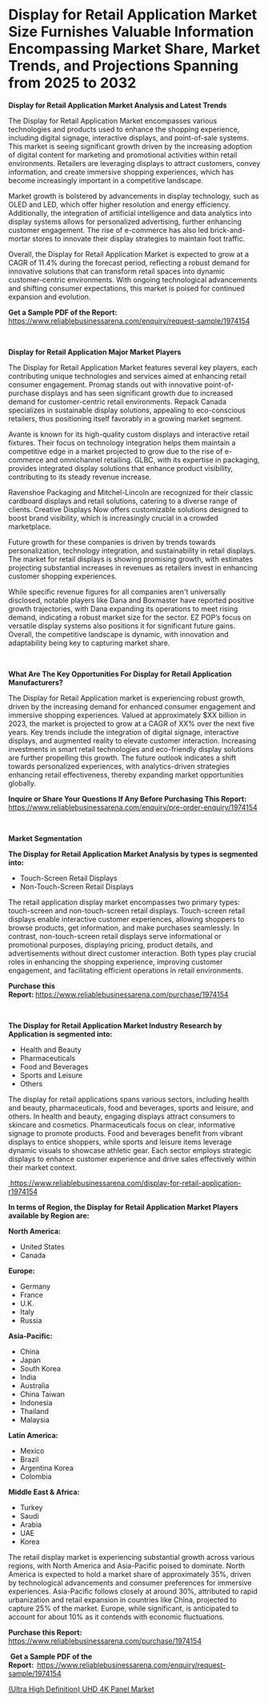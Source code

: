 <p><h1>Display for Retail Application Market Size Furnishes Valuable Information Encompassing Market Share, Market Trends, and Projections Spanning from 2025 to 2032</h1></p><p><strong>Display for Retail Application Market Analysis and Latest Trends</strong></p>
<p><p>The Display for Retail Application Market encompasses various technologies and products used to enhance the shopping experience, including digital signage, interactive displays, and point-of-sale systems. This market is seeing significant growth driven by the increasing adoption of digital content for marketing and promotional activities within retail environments. Retailers are leveraging displays to attract customers, convey information, and create immersive shopping experiences, which has become increasingly important in a competitive landscape.</p><p>Market growth is bolstered by advancements in display technology, such as OLED and LED, which offer higher resolution and energy efficiency. Additionally, the integration of artificial intelligence and data analytics into display systems allows for personalized advertising, further enhancing customer engagement. The rise of e-commerce has also led brick-and-mortar stores to innovate their display strategies to maintain foot traffic.</p><p>Overall, the Display for Retail Application Market is expected to grow at a CAGR of 11.4% during the forecast period, reflecting a robust demand for innovative solutions that can transform retail spaces into dynamic customer-centric environments. With ongoing technological advancements and shifting consumer expectations, this market is poised for continued expansion and evolution.</p></p>
<p><strong>Get a Sample PDF of the Report:&nbsp;</strong> <a href="https://www.reliablebusinessarena.com/enquiry/request-sample/1974154?utm_campaign=2531&utm_medium=2&utm_source=Github&utm_content=ia&utm_term=07042025&utm_id=display-for-retail-application">https://www.reliablebusinessarena.com/enquiry/request-sample/1974154</a></p>
<p>&nbsp;</p>
<p><strong>Display for Retail Application Major Market Players</strong></p>
<p><p>The Display for Retail Application Market features several key players, each contributing unique technologies and services aimed at enhancing retail consumer engagement. Promag stands out with innovative point-of-purchase displays and has seen significant growth due to increased demand for customer-centric retail environments. Repack Canada specializes in sustainable display solutions, appealing to eco-conscious retailers, thus positioning itself favorably in a growing market segment.</p><p>Avante is known for its high-quality custom displays and interactive retail fixtures. Their focus on technology integration helps them maintain a competitive edge in a market projected to grow due to the rise of e-commerce and omnichannel retailing. GLBC, with its expertise in packaging, provides integrated display solutions that enhance product visibility, contributing to its steady revenue increase.</p><p>Ravenshoe Packaging and Mitchel-Lincoln are recognized for their classic cardboard displays and retail solutions, catering to a diverse range of clients. Creative Displays Now offers customizable solutions designed to boost brand visibility, which is increasingly crucial in a crowded marketplace.</p><p>Future growth for these companies is driven by trends towards personalization, technology integration, and sustainability in retail displays. The market for retail displays is showing promising growth, with estimates projecting substantial increases in revenues as retailers invest in enhancing customer shopping experiences.</p><p>While specific revenue figures for all companies aren't universally disclosed, notable players like Dana and Boxmaster have reported positive growth trajectories, with Dana expanding its operations to meet rising demand, indicating a robust market size for the sector. EZ POP’s focus on versatile display systems also positions it for significant future gains. Overall, the competitive landscape is dynamic, with innovation and adaptability being key to capturing market share.</p></p>
<p>&nbsp;</p>
<p><strong>What Are The Key Opportunities For Display for Retail Application Manufacturers?</strong></p>
<p><p>The Display for Retail Application market is experiencing robust growth, driven by the increasing demand for enhanced consumer engagement and immersive shopping experiences. Valued at approximately $XX billion in 2023, the market is projected to grow at a CAGR of XX% over the next five years. Key trends include the integration of digital signage, interactive displays, and augmented reality to elevate customer interaction. Increasing investments in smart retail technologies and eco-friendly display solutions are further propelling this growth. The future outlook indicates a shift towards personalized experiences, with analytics-driven strategies enhancing retail effectiveness, thereby expanding market opportunities globally.</p></p>
<p><strong>Inquire or Share Your Questions If Any Before Purchasing This Report:</strong> <a href="https://www.reliablebusinessarena.com/enquiry/pre-order-enquiry/1974154?utm_campaign=2531&utm_medium=2&utm_source=Github&utm_content=ia&utm_term=07042025&utm_id=display-for-retail-application">https://www.reliablebusinessarena.com/enquiry/pre-order-enquiry/1974154</a></p>
<p>&nbsp;</p>
<p><strong>Market Segmentation</strong></p>
<p><strong>The Display for Retail Application Market Analysis by types is segmented into:</strong></p>
<p><ul><li>Touch-Screen Retail Displays</li><li>Non-Touch-Screen Retail Displays</li></ul></p>
<p><p>The retail application display market encompasses two primary types: touch-screen and non-touch-screen retail displays. Touch-screen retail displays enable interactive customer experiences, allowing shoppers to browse products, get information, and make purchases seamlessly. In contrast, non-touch-screen retail displays serve informational or promotional purposes, displaying pricing, product details, and advertisements without direct customer interaction. Both types play crucial roles in enhancing the shopping experience, improving customer engagement, and facilitating efficient operations in retail environments.</p></p>
<p><strong>Purchase this Report:&nbsp;</strong><a href="https://www.reliablebusinessarena.com/purchase/1974154?utm_campaign=2531&utm_medium=2&utm_source=Github&utm_content=ia&utm_term=07042025&utm_id=display-for-retail-application">https://www.reliablebusinessarena.com/purchase/1974154</a></p>
<p>&nbsp;</p>
<p><strong>The Display for Retail Application Market Industry Research by Application is segmented into:</strong></p>
<p><ul><li>Health and Beauty</li><li>Pharmaceuticals</li><li>Food and Beverages</li><li>Sports and Leisure</li><li>Others</li></ul></p>
<p><p>The display for retail applications spans various sectors, including health and beauty, pharmaceuticals, food and beverages, sports and leisure, and others. In health and beauty, engaging displays attract consumers to skincare and cosmetics. Pharmaceuticals focus on clear, informative signage to promote products. Food and beverages benefit from vibrant displays to entice shoppers, while sports and leisure items leverage dynamic visuals to showcase athletic gear. Each sector employs strategic displays to enhance customer experience and drive sales effectively within their market context.</p></p>
<p><a href="https://www.reliablebusinessarena.com/display-for-retail-application-r1974154?utm_campaign=2531&utm_medium=2&utm_source=Github&utm_content=ia&utm_term=07042025&utm_id=display-for-retail-application">&nbsp;https://www.reliablebusinessarena.com/display-for-retail-application-r1974154</a></p>
<p><strong>In terms of Region, the Display for Retail Application Market Players available by Region are:</strong></p>
<p>
    <p> <strong> North America: </strong>
        <ul>
            <li>United States</li>
            <li>Canada</li>
        </ul>
        </p> 
    <p> <strong> Europe: </strong>
        <ul>
            <li>Germany</li>
            <li>France</li>
            <li>U.K.</li>
            <li>Italy</li>
            <li>Russia</li>
        </ul>
        </p> 
    <p> <strong> Asia-Pacific: </strong>
        <ul>
            <li>China</li>
            <li>Japan</li>
            <li>South Korea</li>
            <li>India</li>
            <li>Australia</li>
            <li>China Taiwan</li>
            <li>Indonesia</li>
            <li>Thailand</li>
            <li>Malaysia</li>
        </ul>
        </p> 
    <p> <strong> Latin America: </strong>
        <ul>
            <li>Mexico</li>
            <li>Brazil</li>
            <li>Argentina Korea</li>
            <li>Colombia</li>
        </ul>
        </p> 
    <p> <strong> Middle East & Africa: </strong>
        <ul>
            <li>Turkey</li>
            <li>Saudi</li>
            <li>Arabia</li>
            <li>UAE</li>
            <li>Korea</li>
        </ul>
    </p>
    </p>
<p><p>The retail display market is experiencing substantial growth across various regions, with North America and Asia-Pacific poised to dominate. North America is expected to hold a market share of approximately 35%, driven by technological advancements and consumer preferences for immersive experiences. Asia-Pacific follows closely at around 30%, attributed to rapid urbanization and retail expansion in countries like China, projected to capture 25% of the market. Europe, while significant, is anticipated to account for about 10% as it contends with economic fluctuations.</p></p>
<p><strong>Purchase this Report: </strong><a href="https://www.reliablebusinessarena.com/purchase/1974154?utm_campaign=2531&utm_medium=2&utm_source=Github&utm_content=ia&utm_term=07042025&utm_id=display-for-retail-application">https://www.reliablebusinessarena.com/purchase/1974154</a></p>
<p>&nbsp;<strong>Get a Sample PDF of the Report:&nbsp;&nbsp;</strong><a href="https://www.reliablebusinessarena.com/enquiry/request-sample/1974154?utm_campaign=2531&utm_medium=2&utm_source=Github&utm_content=ia&utm_term=07042025&utm_id=display-for-retail-application">https://www.reliablebusinessarena.com/enquiry/request-sample/1974154</a></p>
<p><strong></strong></p>
<p><p><a href="https://github.com/vjorelaclliv/Market-Research-Report-List-1/blob/main/ultra-high-definition-uhd-4k-panel-market.md?utm_campaign=2531&utm_medium=2&utm_source=Github&utm_content=ia&utm_term=07042025&utm_id=display-for-retail-application">(Ultra High Definition) UHD 4K Panel Market</a></p></p>